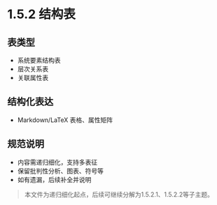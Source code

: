 # 1.5.2 结构表

## 表类型

- 系统要素结构表
- 层次关系表
- 关联属性表

## 结构化表达

- Markdown/LaTeX 表格、属性矩阵

## 规范说明

- 内容需递归细化，支持多表征
- 保留批判性分析、图表、符号等
- 如有遗漏，后续补全并说明

> 本文件为递归细化起点，后续可继续分解为1.5.2.1、1.5.2.2等子主题。
